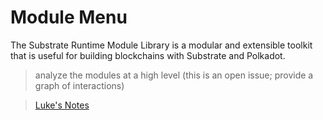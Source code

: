 # Module Menu

The Substrate Runtime Module Library is a modular and extensible toolkit that is useful for building blockchains with Substrate and Polkadot.

> analyze the modules at a high level (this is an open issue; provide a graph of interactions)

> [Luke's Notes](https://hackmd.io/nr6kPD2sR4urmljtvHs0CQ?view#Session-Module)